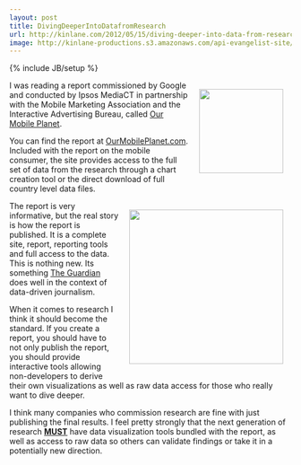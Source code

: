 ```yaml
---
layout: post
title: DivingDeeperIntoDatafromResearch
url: http://kinlane.com/2012/05/15/diving-deeper-into-data-from-research/
image: http://kinlane-productions.s3.amazonaws.com/api-evangelist-site/blog/Our-Mobile-Planet.png
---
```

{% include JB/setup %}
<p><img style="padding: 15px;" src="http://kinlane-productions.s3.amazonaws.com/Our-Mobile-Planet.png" alt="" width="150" align="right" /></p>
<p>I was reading a report commissioned by Google and conducted by Ipsos MediaCT in partnership with the Mobile Marketing Association and the Interactive Advertising Bureau, called <a title="Our Mobile Planet" href="http://www.ourmobileplanet.com/en/">Our Mobile Planet</a>.</p>
<p>You can find the report at <a title="Our Mobile Planet" href="http://www.ourmobileplanet.com/en/">OurMobilePlanet.com</a>. Included with the report on the mobile consumer, the site provides access to the full set of data from the research through a chart creation tool or the direct download of full country level data files.</p>
<p><img style="padding: 15px;" src="http://kinlane-productions.s3.amazonaws.com/Our-Mobile-Planet-Chart.png" alt="" width="275" align="right" /></p>
<p>The report is very informative, but the real story is how the report is published.  It is a complete site, report, reporting tools and full access to the data.  This is nothing new.  Its something <a title="The Guardian" href="http://www.guardian.co.uk/data">The Guardian</a> does well in the context of data-driven journalism.</p>
<p>When it comes to research I think it should become the standard.  If you create a report, you should have to not only publish the report, you should provide interactive tools allowing non-developers to derive their own visualizations as well as raw data access for those who really want to dive deeper.</p>
<p>I think many companies who commission research are fine with just publishing the final results.  I feel pretty strongly that the next generation of research <strong><span style="text-decoration: underline;">MUST</span></strong> have data visualization tools bundled with the report, as well as access to raw data so others can validate findings or take it in a potentially new direction.</p>